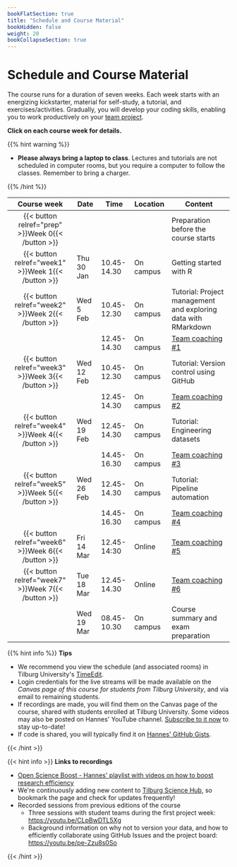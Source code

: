 ```yaml
---
bookFlatSection: true
title: "Schedule and Course Material"
bookHidden: false
weight: 20
bookCollapseSection: true
---
```



# Schedule and Course Material

The course runs for a duration of seven weeks. Each week starts with an energizing kickstarter, material for self-study, a tutorial, and exercises/activities. Gradually, you will develop your coding skills, enabling you to work productively on your [team project](../project).


__Click on each course week for details.__

<!--
The course consists of weekly modules, which will gradually develop your coding skills that will enable you to work productively on your team project.
-->

{{% hint warning %}}
- __Please always bring a laptop to class__. Lectures and tutorials are not scheduled in computer rooms, but you require a computer to follow the classes. Remember to bring a charger.

{{% /hint %}}

Course week|Date|Time|Location|Content|
|:-:|---------|---------|-------------|--------------------|
|{{< button relref="prep" >}}Week 0{{< /button >}}  | | | | Preparation before the course starts   
|{{< button relref="week1" >}}Week 1{{< /button >}} |Thu 30 Jan | 10.45-14.30 | On campus | Getting started with R
|{{< button relref="week2" >}}Week 2{{< /button >}}|Wed 5 Feb | 10.45-12.30 | On campus | Tutorial: Project management and exploring data with RMarkdown
|                                                   |        | 12.45-14.30 | On campus | [Team coaching #1](/docs/project/workplan)
|{{< button relref="week3" >}}Week 3{{< /button >}}|Wed 12 Feb | 10.45-12.30 | On campus | Tutorial: Version control using GitHub
|                                                  |           | 12.45-14.30 | On campus | [Team coaching #2](/docs/project/workplan)
|{{< button relref="week4" >}}Week 4{{< /button >}}|Wed 19 Feb | 12.45-14.30 | On campus | Tutorial: Engineering datasets
|                                                  |           | 14.45-16.30 | On campus | [Team coaching #3](/docs/project/workplan)
|{{< button relref="week5" >}}Week 5{{< /button >}}|Wed 26 Feb | 12.45-14.30 | On campus | Tutorial: Pipeline automation
|                                                  |           | 14.45-16.30 | On campus | [Team coaching #4](/docs/project/workplan)
|{{< button relref="week6" >}}Week 6{{< /button >}}|Fri 14 Mar | 12.45-14:30 | Online | [Team coaching #5](/docs/project/workplan)
|{{< button relref="week7" >}}Week 7{{< /button >}}|Tue 18 Mar | 12.45-14.30 | Online | [Team coaching #6](/docs/project/workplan)
|                              | Wed 19 Mar | 08.45-10.30 | On campus | Course summary and exam preparation 

<!--| |  | 10.45-12:30 | On-campus | Guest lecture: SQL & Big Query by [Springbok Agency](https://springbokagency.com)-->

{{% hint info %}}
__Tips__
- We recommend you view the schedule (and associated rooms) in Tilburg University's [TimeEdit](https://cloud.timeedit.net/nl_tiu/web).
- Login credentials for the live streams will be made available on the *Canvas page of this course for students from Tilburg University*, and via email to remaining students.
- If recordings are made, you will find them on the Canvas page of the course, shared with students enrolled at Tilburg University. Some videos may also be posted on Hannes' YouTube channel. [Subscribe to it now](http://www.youtube.com/c/hannesdatta?sub_confirmation=1) to stay up-to-date!
- If code is shared, you will typically find it on [Hannes' GitHub Gists](https://gist.github.com/hannesdatta).

{{< /hint >}}


{{< hint info >}}
__Links to recordings__

- [Open Science Boost - Hannes' playlist with videos on how to boost research efficiency](https://www.youtube.com/playlist?list=PLdDbyJQwReWgG0JCkRFmg4o-Wo8WvSB4r)
- We're continuously adding new content to [Tilburg Science Hub](https://tilburgsciencehub.com), so bookmark the page and check for updates frequently!
- Recorded sessions from previous editions of the course
  - Three sessions with student teams during the first project week: https://youtu.be/CLpBwDTL5Xg
  - Background information on why not to version your data, and how to efficiently collaborate using GitHub Issues and the project board: https://youtu.be/pe-Zzu8s0So

{{< /hint >}}
